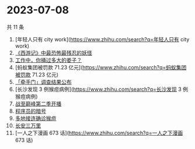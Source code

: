 # 2023-07-08

共 11 条

<!-- BEGIN ZHIHUSEARCH -->
<!-- 最后更新时间 Sat Jul 08 2023 15:08:46 GMT+0800 (China Standard Time) -->
1. [年轻人只有 city work](https://www.zhihu.com/search?q=年轻人只有 city work)
1. [《西游记》中最恐怖最残忍的妖怪](https://www.zhihu.com/search?q=《西游记》中最恐怖最残忍的妖怪)
1. [工作中，你捅过多大的娄子？](https://www.zhihu.com/search?q=工作中，你捅过多大的娄子？)
1. [蚂蚁集团被罚款 71.23 亿元](https://www.zhihu.com/search?q=蚂蚁集团被罚款 71.23 亿元)
1. [「牵手门」调查结果公布](https://www.zhihu.com/search?q=「牵手门」调查结果公布)
1. [长沙发现 3 例猴痘病例](https://www.zhihu.com/search?q=长沙发现 3 例猴痘病例)
1. [战至巅峰第二季开播](https://www.zhihu.com/search?q=战至巅峰第二季开播)
1. [程序员的暗号](https://www.zhihu.com/search?q=程序员的暗号)
1. [多地接连确诊猴痘](https://www.zhihu.com/search?q=多地接连确诊猴痘)
1. [长安三万里](https://www.zhihu.com/search?q=长安三万里)
1. [一人之下漫画 673 话](https://www.zhihu.com/search?q=一人之下漫画 673 话)
<!-- END ZHIHUSEARCH -->

